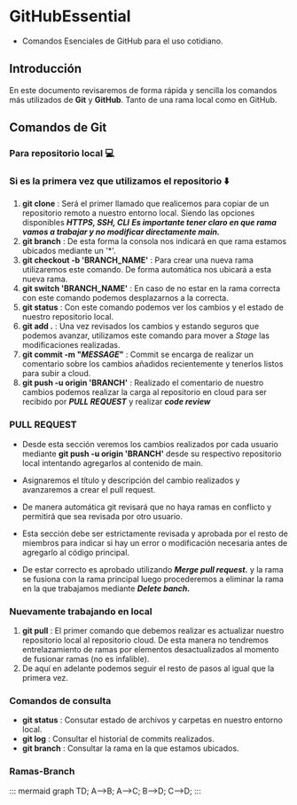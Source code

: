 # GitHubEssential

- Comandos Esenciales de GitHub para el uso cotidiano.

## Introducción

En este documento revisaremos de forma rápida y sencilla los comandos más utilizados de **Git** y **GitHub**. Tanto de una rama local como en GitHub.

## Comandos de Git

### Para repositorio local :computer:

### Si es la primera vez que utilizamos el repositorio :arrow_down:

1. **git clone**    : Será el primer llamado que realicemos para copiar de un repositorio remoto a nuestro entorno local. Siendo las opciones disponibles ***HTTPS, SSH, CLI***
***Es importante tener claro en que rama vamos a trabajar y no modificar directamente main.***
2. **git branch**   : De esta forma la consola nos indicará en que rama estamos ubicados mediante un '*'.
3. **git checkout -b 'BRANCH_NAME'** : Para crear una nueva rama utilizaremos este comando. De forma automática nos ubicará a esta nueva rama.
4. **git switch 'BRANCH_NAME'** : En caso de no estar en la rama correcta con este comando podemos desplazarnos a la correcta.
5. **git status**   : Con este comando podemos ver los cambios y el estado de nuestro repositorio local.
6. **git add .**    : Una vez revisados los cambios y estando seguros que podemos avanzar, utilizamos este comando para mover a *Stage* las modificaciones realizadas.
7. **git commit -m "*MESSAGE*"** : Commit se encarga de realizar un comentario sobre los cambios añadidos recientemente y tenerlos listos para subir a cloud.
8. **git push -u origin 'BRANCH'**     : Realizado el comentario de nuestro cambios podemos realizar la carga al repositorio en cloud para ser recibido por ***PULL REQUEST*** y realizar ***code review***

### PULL REQUEST

- Desde esta sección veremos los cambios realizados por cada usuario mediante **git push -u origin 'BRANCH'** desde su respectivo repositorio local intentando agregarlos al contenido de main.

- Asignaremos el título y descripción del cambio realizados y avanzaremos a crear el pull request.

- De manera automática git revisará que no haya ramas en conflicto y permitirá que sea revisada por otro usuario.

- Esta sección debe ser estrictamente revisada y aprobada por el resto de miembros para indicar si hay un error o modificación necesaria antes de agregarlo al código principal.

- De estar correcto es aprobado utilizando ***Merge pull request.*** y la rama se fusiona con la rama principal luego procederemos a eliminar la rama en la que trabajamos mediante ***Delete banch.***

### Nuevamente trabajando en local

1. **git pull** : El primer comando que debemos realizar es actualizar nuestro repositorio local al repositorio cloud. De esta manera no tendremos entrelazamiento de ramas por elementos desactualizados al momento de fusionar ramas (no es infalible).
2. De aquí en adelante podemos seguir el resto de pasos al igual que la primera vez.

### Comandos de consulta

- **git status** : Consutar estado de archivos y carpetas en nuestro entorno local.
- **git log**    : Consultar el historial de commits realizados.
- **git branch** : Consultar la rama en la que estamos ubicados.

### Ramas-Branch

::: mermaid
graph TD;
    A-->B;
    A-->C;
    B-->D;
    C-->D;
:::